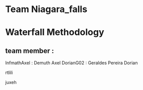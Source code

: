 # Team Niagara_falls

# Waterfall Methodology

## team member :

InfmathAxel : Demuth Axel 
DorianG02 : Geraldes Pereira Dorian

rtlili

juxeh

